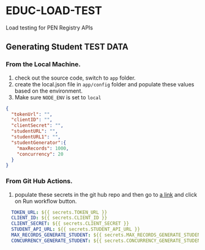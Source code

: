 # EDUC-LOAD-TEST
Load testing for PEN Registry APIs

## Generating Student TEST DATA

### From the Local Machine.
1. check out the source code, switch to `app` folder.
2. create the local.json file in `app/config` folder and populate these values based on the environment.
3. Make sure `NODE_ENV` is set to `local`
```json
{
  "tokenUrl": "",
  "clientID": "",
  "clientSecret": "",
  "studentURL": "",
  "studentURL1": "",
  "studentGenerator":{
    "maxRecords": 1000,
    "concurrency": 20
  }
} 
```

### From Git Hub Actions.
1. populate these secrets in the git hub repo and then go to
 [a link](https://github.com/bcgov/EDUC-LOAD-TEST/actions?query=workflow%3A%22Generate+Student+Records.%22) and click on Run workflow button.
```yaml
  TOKEN_URL: ${{ secrets.TOKEN_URL }}
  CLIENT_ID: ${{ secrets.CLIENT_ID }}
  CLIENT_SECRET: ${{ secrets.CLIENT_SECRET }}
  STUDENT_API_URL: ${{ secrets.STUDENT_API_URL }}
  MAX_RECORDS_GENERATE_STUDENT: ${{ secrets.MAX_RECORDS_GENERATE_STUDENT }}
  CONCURRENCY_GENERATE_STUDENT: ${{ secrets.CONCURRENCY_GENERATE_STUDENT }} 
```

